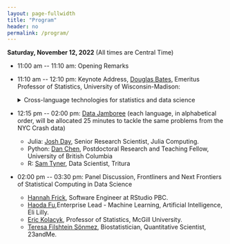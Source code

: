 ```yaml
---
layout: page-fullwidth
title: "Program"
header: no
permalink: /program/
---
```



**Saturday, November 12, 2022** (All times are Central Time)

+ 11:00 am -- 11:10 am: Opening Remarks
+ 11:10 am -- 12:10 pm: Keynote Address,
  [Douglas Bates](https://stat.wisc.edu/staff/bates-douglas/), Emeritus
  Professor of Statistics, University of Wisconsin-Madison:
    <details>
	<summary>Cross-language technologies for statistics and data science</summary>    
	To some extent, statisticians and data scientists currently suffer from an
    "embarrassment of riches"  in that there are many high-quality, open-source
    tools written in R, Python, Julia and other languages available for our
    work.  However, having so many tools available in different languages
    creates the burden of needing to gain familiarity with many languages and
    packages - a not-inconsiderable task.  This makes finding and learning about
    cross-language technologies particularly valuable.  I will discuss three
    such tools that I have used with R, Python and Julia and that make the
    transition between languages much easier.  The first is the <a href =
    "https://arrow.apache.org">Arrow storage format</a>, which can be considered
    as a language-neutral format for storing and easily reading column-oriented
    tabular data.  (Think of it as a language-neutral binary storage format for
    data frames.) Another is <a href = "https://quarto.org">Quarto</a>, which
    can be considered as a "next-generation RMarkdown" format and processor for
    literate programming.  Those currently using knitr/RMarkdown can transition,
    more-or-less effortlessly, to Quarto and those who currently use Python or
    Julia now have an RMarkdown for their environment.  (Quarto uses <a href =
    "https://jupyter.org">Jupyter</a>, another cross-language technology, for
    evaluation of Julia and Python code blocks).  Finally the VS Code editor
    provides editing and code evaluation for the data science languages I
    mentioned, and for Jupyter notebooks, and for several other languages and
    data formats.  By gaining familiarity with these tools a data scientist can
    make the transition between analysis languages less traumatic.
	</details>
	
 
+ 12:15 pm -- 02:00 pm: [Data Jamboree](../jamboree/) (each language, in alphabetical order,
  will be allocated 25
  minutes to tackle the same problems from the NYC Crash data)
    - Julia:  [Josh Day](https://heyjoshday.com), Senior Research Scientist, Julia Computing.
    - Python: [Dan Chen](https://daniel.rbind.io/), Postdoctoral Research and Teaching Fellow, University of British Columbia
    - R:  [Sam Tyner](https://sctyner.me), Data Scientist, Tritura

+ 02:00 pm -- 03:30 pm: Panel Discussion, Frontliners and Next Frontiers of Statistical
  Computing in Data Science
    - [Hannah Frick](https://www.linkedin.com/in/hannah-frick), Software Engineer at RStudio PBC. 
    - [Haoda Fu](https://www.linkedin.com/in/haoda-fu-17a5256/),Enterprise
      Lead - Machine Learning, Artificial Intelligence,  Eli Lilly.
    - [Eric Kolacyk](https://sites.bu.edu/kolaczyk), Professor of Statistics, McGill University. 
    - [Teresa Filshtein Sönmez](https://www.linkedin.com/in/teresa-filshtein-sönmez-80145920),
      Biostatistician, Quantitative Scientist, 23andMe.
	  
